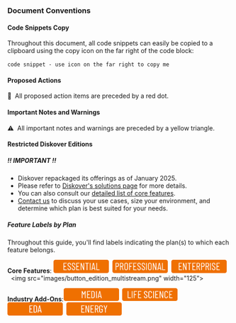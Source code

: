 ### Document Conventions

#### Code Snippets Copy

Throughout this document, all code snippets can easily be copied to a clipboard using the copy icon on the far right of the code block:

```
code snippet - use icon on the far right to copy me
```
#### Proposed Actions

🔴 &nbsp;All proposed action items are preceded by a red dot.

#### Important Notes and Warnings

⚠️ &nbsp;All important notes and warnings are preceded by a yellow triangle.

#### Restricted Diskover Editions

##### ‼️ IMPORTANT ‼️ 

  - Diskover repackaged its offerings as of January 2025.
  - Please refer to [Diskover's solutions page](https://diskoverdata.com/solutions/) for more details.
  - You can also consult our [detailed list of core features](https://diskoverdata.com/platform/features/).
  - [Contact us](https://diskoverdata.com/contact/) to discuss your use cases, size your environment, and determine which plan is best suited for your needs.

##### Feature Labels by Plan

Throughout this guide, you'll find labels indicating the plan(s) to which each feature belongs.

**Core Features**: <img src="images/button_edition_essential.png" width="125">&nbsp;&nbsp;<img src="images/button_edition_professional.png" width="125">&nbsp;&nbsp;<img src="images/button_edition_enterprise.png" width="125">&nbsp;&nbsp;<img src="images/button_edition_multistream.png" width="125”>

**Industry Add-Ons**:<img src="images/button_edition_media.png" width="125">&nbsp;&nbsp;<img src="images/button_edition_life_science.png" width="125">&nbsp;&nbsp;<img src="images/button_edition_eda.png" width="125">&nbsp;&nbsp;<img src="images/button_edition_energy.png" width="125">

